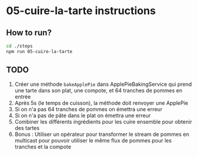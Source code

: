 # 05-cuire-la-tarte instructions

## How to run?

```Bash
cd ./steps
npm run 05-cuire-la-tarte
```

## TODO

1. Créer une méthode `bakeApplePie` dans ApplePieBakingService qui prend une tarte dans son plat, une compote, et 64 tranches de pommes en entrée
2. Après 5s (le temps de cuisson), la méthode doit renvoyer une ApplePie
3. Si on n'a pas 64 tranches de pommes on émettra une erreur
4. Si on n'a pas de pâte dans le plat on émettra une erreur
5. Combiner les différents ingrédients pour les cuire ensemble pour obtenir des tartes
6. Bonus : Utiliser un opérateur pour transformer le stream de pommes en multicast pour pouvoir utiliser le même flux de pommes pour les tranches et la compote
